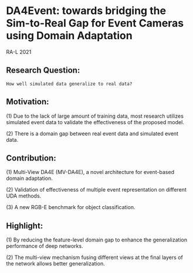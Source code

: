 # DA4Event: towards bridging the Sim-to-Real Gap for Event Cameras using Domain Adaptation

RA-L 2021

## Research Question:
    How well simulated data generalize to real data? 


## Motivation:
(1) Due to the lack of large amount of training data, most research utilizes simulated event data to validate the effectiveness of the proposed model.

(2) There is a domain gap between real event data and simulated event data.

## Contribution:
(1) Multi-View DA4E (MV-DA4E), a novel architecture for event-based domain adaptation.

(2) Validation of effectiveness of multiple event representation on different UDA methods.

(3) A new RGB-E benchmark for object classification.   

## Highlight:
(1) By reducing the feature-level domain gap to enhance the generalization performance of deep networks.

(2) The multi-view mechanism fusing different views at the final layers of the network allows better generalization.
